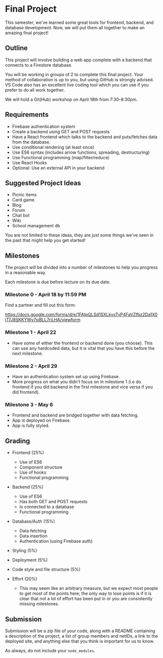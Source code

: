 # Final Project

This semester, we've learned some great tools for 
frontend, backend, and database development. Now, 
we will put them all together to make an amazing final
project!

## Outline

This project will involve building a web app complete
with a backend that connects to a Firestore database.

You will be working in groups of 2 to complete this final 
project. Your method of collaboration is up to you, 
but using GitHub is strongly advised. VS Code also has 
an excellent live coding tool which you can use if you prefer
to do all work together.

We will hold a Git(Hub) workshop on April 18th from 
7:30-8:30pm. 

## Requirements

- Firebase authentication system
- Create a backend using GET and POST requests
- Have a React frontend which talks to the backend and
puts/fetches data from the database.
- Use conditional rendering (at least once)
- Use ES6 syntax (includes arrow functions, spreading, destructuring)
- Use Functional programming (map/filter/reduce)
- Use React Hooks
- Optional: Use an external API in your backend

## Suggested Project Ideas

- Picnic items
- Card game
- Blog
- Forum
- Chat bot
- Wiki
- School management db 

You are not limited to these ideas, they are just some things
we've seen in the past that might help you get started! 

## Milestones 

The project will be divided into a number of milestones to help 
you progress in a reasonable way.

Each milestone is due before lecture on its due date.

### Milestone 0 - April 18 by 11:59 PM 

Find a partner and fill out this form: 

https://docs.google.com/forms/d/e/1FAIpQLSd1SXLkvxTvP4FaVZfbz2Da1X0lT7J8SKKYWv7siBLL7riLHA/viewform

### Milestone 1 - April 22

- Have some of either the frontend or backend done (you choose). 
This can use any hardcoded data, but it is vital that you have
this before the next milestone.

### Milestone 2 - April 29

- Have an authentication system set up using Firebase.
- More progress on what you didn't focus on in milestone 1 (i.e 
do frontend if you did backend in the first milestone and vice versa
if you did frontend).

### Milestone 3 - May 6

- Frontend and backend are bridged together with data fetching.
- App is deployed on Firebase.
- App is fully styled.

## Grading 

- Frontend (25%)
  - Use of ES6
  - Component structure
  - Use of hooks 
  - Functional programming

- Backend (25%) 
  - Use of ES6
  - Has both GET and POST requests
  - Is connected to a database
  - Functional programming

- Database/Auth (15%)
  - Data fetching
  - Data insertion
  - Authentication (using Firebase auth)

- Styling (5%)

- Deployment (5%)

- Code style and file structure (5%)

- Effort (20%)
  - This may seem like an arbitrary measure, but we expect most people to 
  get most of the points here; the only way to lose points is if it is 
  clear that not a lot of effort has been put in or you are consistently 
  missing milestones.

## Submission

Submission will be a zip file of your code, along with a 
README containing a description of the project, a list of 
group members and netIDs, a link to the deployed site, 
and anything else that you think is important for us
to know.

As always, do not include your `node_modules`.